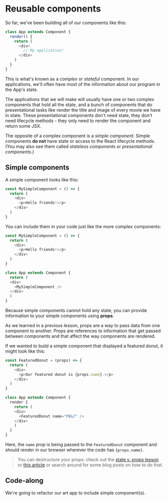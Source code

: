 <!-- Student takeaway: -->
<!--Student will be able to:
- Differentiate between simple and complex components (e.g state + lifecycle methods)
- Understand that props help change how a simple component looks
-->

# Reusable components

So far, we've been building all of our components like this:

```javascript
class App extends Component {
  render() {
    return (
      <div>
        // My application!
      </div>
    )
  }
}
```

This is what's known as a _complex_ or _stateful_ component. In our applications, we'll often have most of the information about our program in the App's state.

The applications that we will make will usually have one or two complex components that hold all the state, and a bunch of components that do presentational tasks like render the title and image of every movie we have in state. These presentational components don't need state, they don't need lifecycle methods - they only need to render the component and return some JSX. 

The opposite of a complex component is a _simple component_. Simple components **do not** have state or access to the React lifecycle methods. (You may also see them called _stateless components_ or _presentational components_.) 

## Simple components

A simple component looks like this:

```javascript
const MySimpleComponent = () => {
  return (
    <div>
      <p>Hello friends!</p>
    </div>
  )
} 
```

You can include them in your code just like the more complex components:

```javascript
const MySimpleComponent = () => {
  return (
    <div>
      <p>Hello friends!</p>
    </div>
  )
} 

class App extends Component {
  return (
  <div>
    <MySimpleComponent />
  </div>
  )
}
```

Because simple components cannot hold any state, you can provide information to your simple components using **props**. 

As we learned in a previous lesson, props are a way to pass data from one component to another. Props are references to information that get passed between components and that affect the way components are rendered.

If we wanted to build a simple component that displayed a featured donut, it might look like this:

```javascript
const FeaturedDonut = (props) => {
  return (
    <div>
      <p>Our featured donut is {props.name}.</p>
    </div>
  )
}

class App extends Component {
  render {
    return (
    <div>
      <FeaturedDonut name="PB&J" />
    </div>
    )
  }
}
```
Here, the `name` prop is being passed to the `FeaturedDonut` component and should render in our browser wherever the code has `{props.name}`.

> You can destructure your props: check out the [state v. props lesson](https://github.com/HackerYou/bootcamp-notes/blob/master/react-and-firebase/state-vs.-props.md) or [this article](https://medium.freecodecamp.org/the-basics-of-destructuring-props-in-react-a196696f5477) or search around for some blog posts on how to do that.

## Code-along
We're going to refactor our art app to include simple component(s).

<!-- Check the Trello card for a link to this code-along -->
<!-- finished code-along: https://hychalknotes.s3.amazonaws.com/dutch-art-react.zip -->